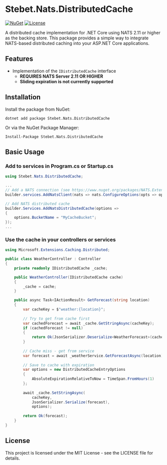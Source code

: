 # Stebet.Nats.DistributedCache

[![NuGet](https://img.shields.io/nuget/v/Stebet.Nats.DistributedCache.svg)](https://www.nuget.org/packages/Stebet.Nats.DistributedCache)
[![License](https://img.shields.io/github/license/stebet/Stebet.Nats.DistributedCache)](https://github.com/stebet/Stebet.Nats.DistributedCache/blob/master/LICENSE.txt)

A distributed cache implementation for .NET Core using NATS 2.11 or higher as the backing store. This package provides a simple way to integrate NATS-based distributed caching into your ASP.NET Core applications.

## Features

- Implementation of the `IDistributedCache` interface
  - **REQUIRES NATS Server 2.11 OR HIGHER**
  - **Sliding expiration is not currently supported**

## Installation

Install the package from NuGet:

```
dotnet add package Stebet.Nats.DistributedCache
```

Or via the NuGet Package Manager:

```
Install-Package Stebet.Nats.DistributedCache
```

## Basic Usage

### Add to services in Program.cs or Startup.cs

```csharp
using Stebet.Nats.DistributedCache;

...
// Add a NATS connection (see https://www.nuget.org/packages/NATS.Extensions.Microsoft.DependencyInjection)
builder.services.AddNatsClient(nats => nats.ConfigureOptions(opts => opts with { Url = "nats://localhost:4222" }));

// Add NATS distributed cache
builder.Services.AddNatsDistributedCache(options =>
{
    options.BucketName = "MyCacheBucket";
});
...
```

### Use the cache in your controllers or services

```csharp
using Microsoft.Extensions.Caching.Distributed;

public class WeatherController : Controller
{
    private readonly IDistributedCache _cache;

    public WeatherController(IDistributedCache cache)
    {
        _cache = cache;
    }

    public async Task<IActionResult> GetForecast(string location)
    {
        var cacheKey = $"weather:{location}";
        
        // Try to get from cache first
        var cachedForecast = await _cache.GetStringAsync(cacheKey);
        if (cachedForecast != null)
        {
            return Ok(JsonSerializer.Deserialize<WeatherForecast>(cachedForecast));
        }
        
        // Cache miss - get from service
        var forecast = await _weatherService.GetForecastAsync(location);
        
        // Save to cache with expiration
        var options = new DistributedCacheEntryOptions
        {
            AbsoluteExpirationRelativeToNow = TimeSpan.FromHours(1)
        };
        
        await _cache.SetStringAsync(
            cacheKey, 
            JsonSerializer.Serialize(forecast),
            options);
            
        return Ok(forecast);
    }
}
```

## License

This project is licensed under the MIT License - see the LICENSE file for details.
